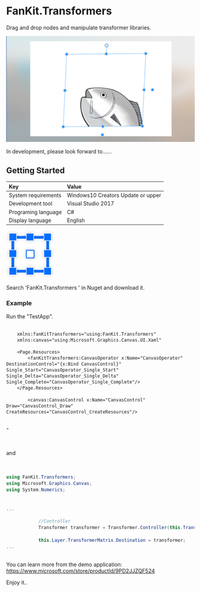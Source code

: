 # FanKit.Transformers

 Drag and drop nodes and manipulate transformer libraries. 

![](https://github.com/ysdy44/FanKit.Transformers-Nuget-UWP/blob/master/ScreenShot/ScreenShot001.png)


 In development, please look forward to......


## Getting Started

|Key|Value|
|:-|:-|
|System requirements| Windows10 Creators Update or upper|
|Development tool|Visual Studio 2017|
|Programing language|C#|
|Display language|English|

  ![](https://github.com/ysdy44/FanKit.Transformers-Nuget-UWP/blob/master/ScreenShot/logo.png)


Search 'FanKit.Transformers
' in Nuget and download it.


### Example

Run the "TestApp".

```xaml

    xmlns:fanKitTransformers="using:FanKit.Transformers"
    xmlns:canvas="using:Microsoft.Graphics.Canvas.UI.Xaml"

    <Page.Resources>
        <fanKitTransformers:CanvasOperator x:Name="CanvasOperator" DestinationControl="{x:Bind CanvasControl}" Single_Start="CanvasOperator_Single_Start" Single_Delta="CanvasOperator_Single_Delta" Single_Complete="CanvasOperator_Single_Complete"/>
    </Page.Resources>

        <canvas:CanvasControl x:Name="CanvasControl" Draw="CanvasControl_Draw" CreateResources="CanvasControl_CreateResources"/>
      

"

 

```
and

```csharp


using FanKit.Transformers;
using Microsoft.Graphics.Canvas;
using System.Numerics;


...

            //Controller
            Transformer transformer = Transformer.Controller(this.TransformerMode, startingPoint, point, this.Layer.TransformerMatrix.OldDestination, isRatio, isCenter);

            this.Layer.TransformerMatrix.Destination = transformer;
...
 

```


You can learn more from the demo application:
https://www.microsoft.com/store/productId/9PD2JJZQF524


Enjoy it..
